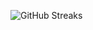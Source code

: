 ![GitHub Streaks](https://github-streaks-mqc9.onrender.com/streak/happilli/image?theme=midnight&cache_bust=1743400431&lang=ja)
